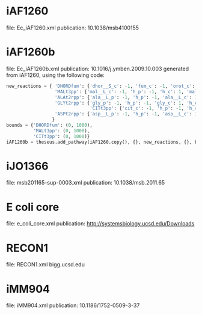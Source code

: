 # iAF1260
file: Ec_iAF1260.xml
publication: 10.1038/msb4100155

# iAF1260b
file: Ec_iAF1260b.xml
publication: 10.1016/j.ymben.2009.10.003
generated from iAF1260, using the following code:

```python
new_reactions = { 'DHORDfum': {'dhor__S_c': -1, 'fum_c': -1, 'orot_c': 1, 'succ_c': 1},
                  'MALt3pp': {'mal__L_c': -1, 'h_p': -1, 'h_c': 1, 'mal__L_p': 1},
                  'ALAt2rpp': {'ala__L_p': -1, 'h_p': -1, 'ala__L_c': 1, 'h_c': 1},
                  'GLYt2rpp': {'gly_p': -1, 'h_p': -1, 'gly_c': 1, 'h_c': 1},
				               'CITt3pp': {'cit_c': -1, 'h_p': -1, 'h_c': 1, 'cit_p': 1},
                  'ASPt2rpp': {'asp__L_p': -1, 'h_p': -1, 'asp__L_c': 1, 'h_c': 1}
                 }
bounds = {'DHORDfum': (0, 1000),
          'MALt3pp': (0, 1000),
          'CITt3pp': (0, 1000)}
iAF1260b = theseus.add_pathway(iAF1260.copy(), {}, new_reactions, {}, bounds, check_mass_balance=True)
```						 

# iJO1366
file: msb201165-sup-0003.xml
publication: 10.1038/msb.2011.65

# E coli core
file: e_coli_core.xml
publication: http://systemsbiology.ucsd.edu/Downloads

# RECON1
file: RECON1.xml
bigg.ucsd.edu

# iMM904
file: iMM904.xml
publication: 10.1186/1752-0509-3-37